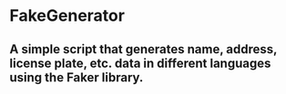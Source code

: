 # FakeGenerator

## A simple script that generates name, address, license plate, etc. data in different languages using the Faker library.
